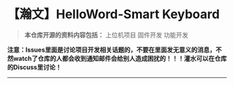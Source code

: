 # 【瀚文】HelloWord-Smart Keyboard
>
> **本仓库开源的资料内容包括：**
> 上位机项目
> 固件开发
> 功能开发
>
**注意：Issues里面是讨论项目开发相关话题的，不要在里面发无意义的消息，不然watch了仓库的人都会收到通知邮件会给别人造成困扰的！！！灌水可以在仓库的Discuss里讨论！**

---






